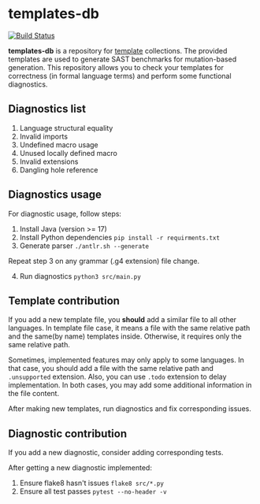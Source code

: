 # templates-db

[![Build Status](https://github.com/flawgarden/templates-db/actions/workflows/push.yml/badge.svg)](https://github.com/flawgarden/templates-db/actions)

**templates-db** is a repository for [template](docs/template-language.md) collections.
The provided templates are used to generate SAST benchmarks for mutation-based generation.
This repository allows you to check your templates for correctness 
(in formal language terms) and perform some functional diagnostics.

## Diagnostics list

1. Language structural equality
2. Invalid imports
3. Undefined macro usage
4. Unused locally defined macro
5. Invalid extensions
6. Dangling hole reference

## Diagnostics usage

For diagnostic usage, follow steps:

1. Install Java (version >= 17)
2. Install Python dependencies `pip install -r requirments.txt`
3. Generate parser `./antlr.sh --generate`

Repeat step 3 on any grammar (.g4 extension) file change.

4. Run diagnostics `python3 src/main.py`

## Template contribution

If you add a new template file, you **should** add a similar file to all
other languages. In template file case, it means a file with the same relative path 
and the same(by name) templates inside. Otherwise, it requires only the same relative path. 

Sometimes, implemented features may only apply to some languages. In that case, you should add a file with the same relative path and `.unsupported` extension.
Also, you can use `.todo` extension to delay implementation. In both cases, you may add
some additional information in the file content.

After making new templates, run diagnostics and fix corresponding issues.

## Diagnostic contribution

If you add a new diagnostic, consider adding corresponding tests. 

After getting a new diagnostic implemented:
1. Ensure flake8 hasn't issues `flake8 src/*.py` 
2. Ensure all test passes `pytest --no-header -v`
